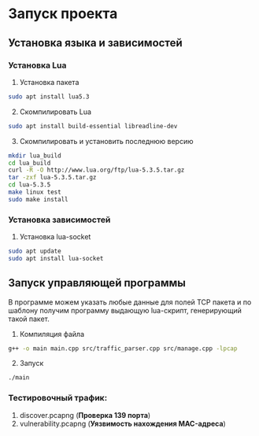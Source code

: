 # Запуск проекта
## Установка языка и зависимостей
### Установка Lua
1. Установка пакета
```bash
sudo apt install lua5.3
```

2. Скомпилировать Lua
```bash
sudo apt install build-essential libreadline-dev
```
3. Cкомпилировать и установить последнюю версию
```bash
mkdir lua_build
cd lua_build
curl -R -O http://www.lua.org/ftp/lua-5.3.5.tar.gz
tar -zxf lua-5.3.5.tar.gz
cd lua-5.3.5
make linux test
sudo make install
```
### Установка зависимостей
1. Установка lua-socket
```bash
sudo apt update
sudo apt install lua-socket
```

## Запуск управляющей программы
В программе можем указать любые данные для полей TCP пакета и по шаблону получим
программу выдающую lua-скрипт, генерирующий такой пакет.
1. Компиляция файла
```bash
g++ -o main main.cpp src/traffic_parser.cpp src/manage.cpp -lpcap
```
2. Запуск
```bash
./main
```

### Тестировочный трафик:
1. discover.pcapng (**Проверка 139 порта**)
2. vulnerability.pcapng (**Уязвимость нахождения MAC-адреса**)
